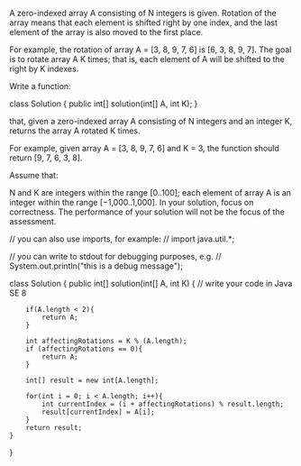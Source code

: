 A zero-indexed array A consisting of N integers is given. Rotation of the array means that each element is shifted right by one index, and the last element of the array is also moved to the first place.

For example, the rotation of array A = [3, 8, 9, 7, 6] is [6, 3, 8, 9, 7]. The goal is to rotate array A K times; that is, each element of A will be shifted to the right by K indexes.

Write a function:

class Solution { public int[] solution(int[] A, int K); }

that, given a zero-indexed array A consisting of N integers and an integer K, returns the array A rotated K times.

For example, given array A = [3, 8, 9, 7, 6] and K = 3, the function should return [9, 7, 6, 3, 8].

Assume that:

N and K are integers within the range [0..100];
each element of array A is an integer within the range [−1,000..1,000].
In your solution, focus on correctness. The performance of your solution will not be the focus of the assessment.

// you can also use imports, for example:
// import java.util.*;

// you can write to stdout for debugging purposes, e.g.
// System.out.println("this is a debug message");

class Solution {
    public int[] solution(int[] A, int K) {
        // write your code in Java SE 8
        
        if(A.length < 2){
            return A;
        }
        
        int affectingRotations = K % (A.length);
        if (affectingRotations == 0){
            return A;
        }
        
        int[] result = new int[A.length];
        
        for(int i = 0; i < A.length; i++){
            int currentIndex = (i + affectingRotations) % result.length;
            result[currentIndex] = A[i];
        }
        return result;
    }
}